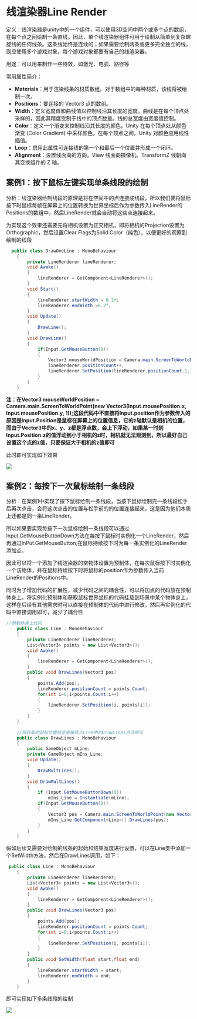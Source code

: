 # 线渲染器Line Render

定义：线渲染器是unity中的一个组件，可以使用3D空间中两个或多个点的数组，在每个点之间绘制一条直线。因此，单个线渲染器组件可用于绘制从简单到复杂螺旋线的任何线条。这条线始终是连续的；如果需要绘制两条或更多完全独立的线，则应使用多个游戏对象，每个游戏对象都要有自己的线渲染器。

用途：可以用来制作一些特效，如激光、电弧、路径等

常用属性简介：

- **Materials**：用于渲染线条的材质数组。对于数组中的每种材质，该线将被绘制一次。
- **Positions**：要连接的 Vector3 点的数组。
- **Width**：定义宽度值和曲线值以控制线沿其长度的宽度。曲线是在每个顶点处采样的，因此其精度受制于线中的顶点数量。线的总宽度由宽度值控制。
- **Color**：定义一个渐变来控制线沿其长度的颜色。Unity 在每个顶点处从颜色渐变 (Color Gradient) 中采样颜色。在每个顶点之间，Unity 对颜色应用线性插值。
- **Loop**：启用此属性可连接线的第一个和最后一个位置并形成一个闭环。
- **Alignment**：设置线面向的方向。View 线面向摄像机。TransformZ 线朝向其变换组件的 Z 轴。

## 案例1：按下鼠标左键实现单条线段的绘制

分析：线渲染器绘制线段的原理是将在空间中的点连接成线段，所以我们要将鼠标按下时鼠标每帧在屏幕上的位置转换为世界坐标后作为参数传入LineRender的Positions的数组中，然后LineRender就会自动将这些点连接起来。

为实现这个效果还需要先将相机设置为正交相机，即将相机的Projection设置为Orthographic，然后设置Clear Flags为Solid Color（纯色），以便更好的观察到绘制的线段

```c#
  public class DrawOneLine : MonoBehaviour
    {
        private LineRenderer lineRenderer;
        void Awake()
        {
            lineRenderer = GetComponent<LineRenderer>();
        }
        void Start()
        {
            lineRenderer.startWidth = 0.2f;
            lineRenderer.endWidth =0.2f;
        }
        void Update()
        {
            DrawLine();
        }
        void DrawLine()
        {
            if(Input.GetMouseButton(0))
            {
                Vector3 mouseWorldPosition = Camera.main.ScreenToWorldPoint(new Vector3(Input.mousePosition.x, Input.mousePosition.y, 1));
                lineRenderer.positionCount++;
                lineRenderer.SetPosition(lineRenderer.positionCount-1, mouseWorldPosition);
            }
        }
    }
```

**注：在Vector3 mouseWorldPosition = Camera.main.ScreenToWorldPoint(new Vector3(Input.mousePosition.x, Input.mousePosition.y, 1));这段代码中不直接将Input.position作为参数传入的原因是Input.Position是鼠标在屏幕上的位置信息，它的z轴默认是相机的位置，而由于Vector3中的x、y、z都是浮点数，会上下浮动，如果某一时刻Input.Position.z的值浮动到小于相机的z时，相机就无法观测到，所以最好自己设置这个点的z值，只要保证大于相机的z值即可**

此时即可实现如下效果

![](https://github.com/shishouheng/Unity-learning/blob/main/images/DrawOneLine.png)

## 案例2：每按下一次鼠标绘制一条线段

分析：在案例1中实现了按下鼠标绘制一条线段，当按下鼠标绘制完一条线段松手后再次点击，会将这次点击的位置与松手前的的位置连接起来，这是因为他们本质上还都是同一条LineRender。

所以如果要实现每按下一次鼠标绘制一条线段可以通过Input.GetMouseButtonDown方法在每按下鼠标时实例化一个LineRender，然后再通过InPut.GetMouseButton,在鼠标持续按下时为每一条实例化的LineRender添加点。

因此可以将一个添加了线渲染器的空物体设置为预制体，在每次鼠标按下时实例化一个该物体，并在鼠标持续按下时将鼠标的position作为参数传入当前LineRender的Positions中。

同时为了增加代码的扩展性，减少代码之间的耦合性，可以将加点的代码放在预制体身上，将实例化预制体和获取鼠标世界坐标的代码挂载到场景中某个物体身上，这样在后续有其他需求时可以直接在预制体的代码中进行修改，然后再实例化的代码中直接调用即可，减少了耦合性

```c#
//预制体身上代码
    public class Line : MonoBehaviour 
    {
        private LineRenderer lineRenderer;
        List<Vector3> points = new List<Vector3>();
        void Awake()
        {
            lineRenderer = GetComponent<LineRenderer>();
        }
        public void DrawLines(Vector3 pos)
        {
            points.Add(pos);
            lineRenderer.positionCount = points.Count;
            for(int i=0;i<points.Count;i++)
            {
                lineRenderer.SetPosition(i, points[i]);
            }
        }
    }
    
    //将获取的鼠标位置信息直接传入Line中的DrawLines方法即可
    public class DrawLines : MonoBehaviour
    {
        public GameObject mLine;
        private GameObject mIns_Line;
        void Update()
        {
            DrawMultLines();
        }
        void DrawMultLines()
        {
            if (Input.GetMouseButtonDown(0))
                mIns_Line = Instantiate(mLine);
            if(Input.GetMouseButton(0))
            {
                Vector3 pos = Camera.main.ScreenToWorldPoint(new Vector3(Input.mousePosition.x, Input.mousePosition.y, 1));
                mIns_Line.GetComponent<Line>().DrawLines(pos);
            }
        }
    }
```

假如后续又需要对绘制的线条的起始和结束宽度进行设置，可以在Line类中添加一个SetWidth方法，然后在DrawLines调用，如下：

```c#
 public class Line : MonoBehaviour 
    {
        private LineRenderer lineRenderer;
        List<Vector3> points = new List<Vector3>();
        void Awake()
        {
            lineRenderer = GetComponent<LineRenderer>();
        }
        public void DrawLines(Vector3 pos)
        {
            points.Add(pos);
            lineRenderer.positionCount = points.Count;
            for(int i=0;i<points.Count;i++)
            {
                lineRenderer.SetPosition(i, points[i]);
            }
        }
        public void SetWidth(float start,float end)
        {
            lineRenderer.startWidth = start;
            lineRenderer.endWidth = end;
        }
    }
```

即可实现如下多条线段的绘制

![](https://github.com/shishouheng/Unity-learning/blob/main/images/DrawMulitLines.png)
